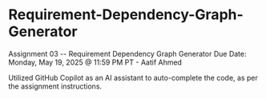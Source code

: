 # Requirement-Dependency-Graph-Generator
Assignment 03 -- Requirement Dependency Graph Generator Due Date: Monday, May 19, 2025 @ 11:59 PM PT - Aatif Ahmed

Utilized GitHub Copilot as an AI assistant to auto-complete the code, as per the assignment instructions.
